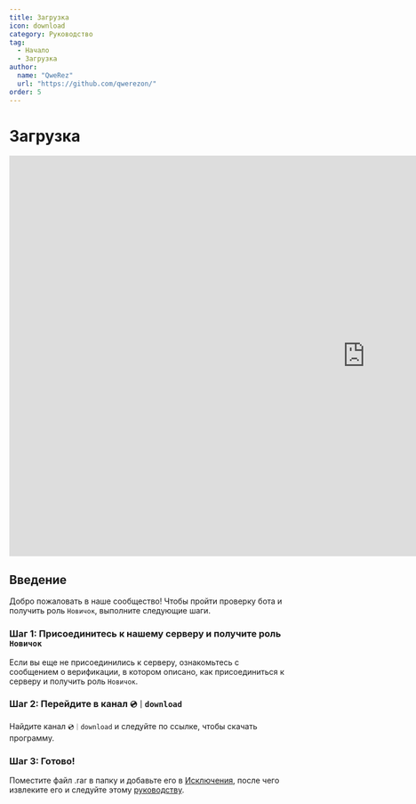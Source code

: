```yaml
---
title: Загрузка
icon: download
category: Руководство
tag:
  - Начало
  - Загрузка
author: 
  name: "QweRez"
  url: "https://github.com/qwerezon/"
order: 5
---
```


# Загрузка

<div class="iframe-container"><iframe width="1280" height="720" src="https://www.youtube.com/embed/Mxspp5FsVEE" title="How to download Korepi" frameborder="0" allow="accelerometer; autoplay; clipboard-write; encrypted-media; gyroscope; picture-in-picture; web-share" referrerpolicy="strict-origin-when-cross-origin" allowfullscreen></iframe></div>

## Введение

Добро пожаловать в наше сообщество! Чтобы пройти проверку бота и получить роль `Новичок`, выполните следующие шаги.

### Шаг 1: Присоединитесь к нашему серверу и получите роль `Новичок`

Если вы еще не присоединились к серверу, ознакомьтесь с сообщением о верификации, в котором описано, как присоединиться к серверу и получить роль `Новичок`.

### Шаг 2: Перейдите в канал `💿｜download`

Найдите канал `💿｜download` и следуйте по ссылке, чтобы скачать программу.

### Шаг 3: Готово!

Поместите файл .rar в папку и добавьте его в [Исключения](../guide/virus.md), после чего извлеките его и следуйте этому [руководству](../guide/getkey.md).
